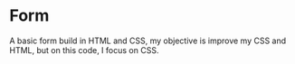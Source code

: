 # Form
 A basic form build in HTML and CSS, my objective 
is improve my CSS and HTML, but on this code, I focus on CSS.

